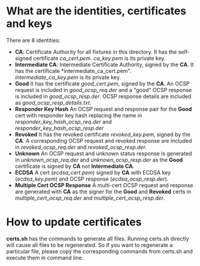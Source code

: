 # What are the identities, certificates and keys
There are 8 identities:
- **CA**: Certificate Authority for all fixtures in this directory. It has the
  self-signed certificate *ca_cert.pem*. *ca_key.pem* is its private key.
- **Intermediate CA**: Intermediate Certificate Authority, signed by the **CA**.
  It has the certificate *intermediate_ca_cert.pem". *intermediate_ca_key.pem*
  is its private key.
- **Good** It has the certificate *good_cert.pem*, signed by the **CA**. An OCSP
  request is included in *good_ocsp_req.der* and a "good" OCSP response is included in *good_ocsp_resp.der*. OCSP response details are included as
  *good_ocsp_resp_details.txt*.
- **Responder Key Hash** An OCSP request and response pair for the **Good** cert
  with responder key hash replacing the name in *responder_key_hash_ocsp_req.der*
  and *responder_key_hash_ocsp_resp.der*
- **Revoked** It has the revoked certificate *revoked_key.pem*, signed by the
  **CA**. A corresponding OCSP request and revoked response are included in
  *revoked_ocsp_req.der* and *revoked_ocsp_resp.der*.
- **Unknown** An OCSP request and unknown status response is generated in
  *unknown_ocsp_req.der* and *unknown_ocsp_resp.der* as the **Good** certificate
  is signed by **CA** not **Intermediate CA**.
- **ECDSA** A cert (*ecdsa_cert.pem*) signed by **CA** with ECDSA key
  (*ecdsa_key.pem*) and OCSP response (*ecdsa_ocsp_resp.der*).
- **Multiple Cert OCSP Response** A multi-cert OCSP request and response are
  generated with **CA** as the signer for the **Good** and **Revoked** certs in
  *multiple_cert_ocsp_req.der* and *multiple_cert_ocsp_resp.der*.

# How to update certificates
**certs.sh** has the commands to generate all files. Running certs.sh directly
will cause all files to be regenerated. So if you want to regenerate a
particular file, please copy the corresponding commands from certs.sh and
execute them in command line.
